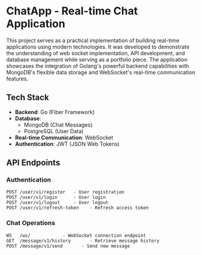 # ChatApp - Real-time Chat Application

This project serves as a practical implementation of building real-time applications using modern technologies. It was developed to demonstrate the understanding of web socket implementation, API development, and database management while serving as a portfolio piece. The application showcases the integration of Golang's powerful backend capabilities with MongoDB's flexible data storage and WebSocket's real-time communication features.

## Tech Stack
- **Backend**: Go (Fiber Framework)
- **Database**: 
  - MongoDB (Chat Messages)
  - PostgreSQL (User Data)
- **Real-time Communication**: WebSocket
- **Authentication**: JWT (JSON Web Tokens)

## API Endpoints

### Authentication
```
POST /user/v1/register   - User registration
POST /user/v1/login      - User login
POST /user/v1/logout     - User logout
POST /user/v1/refresh-token    - Refresh access token
```

### Chat Operations
```
WS   /ws/            - WebSocket connection endpoint
GET  /message/v1/history       - Retrieve message history
POST /message/v1/send       - Send new message
```
